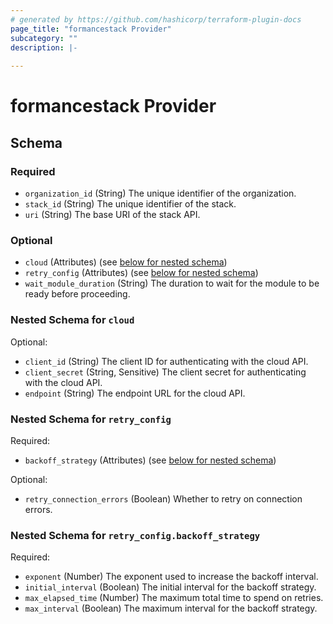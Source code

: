 ```yaml
---
# generated by https://github.com/hashicorp/terraform-plugin-docs
page_title: "formancestack Provider"
subcategory: ""
description: |-
  
---
```


# formancestack Provider





<!-- schema generated by tfplugindocs -->
## Schema

### Required

- `organization_id` (String) The unique identifier of the organization.
- `stack_id` (String) The unique identifier of the stack.
- `uri` (String) The base URI of the stack API.

### Optional

- `cloud` (Attributes) (see [below for nested schema](#nestedatt--cloud))
- `retry_config` (Attributes) (see [below for nested schema](#nestedatt--retry_config))
- `wait_module_duration` (String) The duration to wait for the module to be ready before proceeding.

<a id="nestedatt--cloud"></a>
### Nested Schema for `cloud`

Optional:

- `client_id` (String) The client ID for authenticating with the cloud API.
- `client_secret` (String, Sensitive) The client secret for authenticating with the cloud API.
- `endpoint` (String) The endpoint URL for the cloud API.


<a id="nestedatt--retry_config"></a>
### Nested Schema for `retry_config`

Required:

- `backoff_strategy` (Attributes) (see [below for nested schema](#nestedatt--retry_config--backoff_strategy))

Optional:

- `retry_connection_errors` (Boolean) Whether to retry on connection errors.

<a id="nestedatt--retry_config--backoff_strategy"></a>
### Nested Schema for `retry_config.backoff_strategy`

Required:

- `exponent` (Number) The exponent used to increase the backoff interval.
- `initial_interval` (Boolean) The initial interval for the backoff strategy.
- `max_elapsed_time` (Number) The maximum total time to spend on retries.
- `max_interval` (Boolean) The maximum interval for the backoff strategy.
